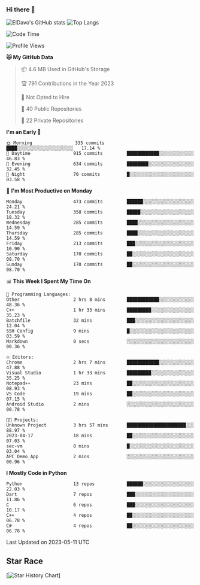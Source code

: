 ### Hi there 👋
![ElDavo's GitHub stats](https://github-readme-stats.vercel.app/api?username=ElDavoo&show_icons=true&theme=chartreuse-dark)
![Top Langs](https://github-readme-stats.vercel.app/api/top-langs/?username=ElDavoo&theme=chartreuse-dark&layout=compact)

<!--START_SECTION:waka-->
![Code Time](http://img.shields.io/badge/Code%20Time-46%20hrs%2042%20mins-blue)

![Profile Views](http://img.shields.io/badge/Profile%20Views-0-blue)

**🐱 My GitHub Data** 

> 📦 4.6 MB Used in GitHub's Storage 
 > 
> 🏆 791 Contributions in the Year 2023
 > 
> 🚫 Not Opted to Hire
 > 
> 📜 40 Public Repositories 
 > 
> 🔑 22 Private Repositories 
 > 
**I'm an Early 🐤** 

```text
🌞 Morning                335 commits         ████░░░░░░░░░░░░░░░░░░░░░   17.14 % 
🌆 Daytime                915 commits         ████████████░░░░░░░░░░░░░   46.83 % 
🌃 Evening                634 commits         ████████░░░░░░░░░░░░░░░░░   32.45 % 
🌙 Night                  70 commits          █░░░░░░░░░░░░░░░░░░░░░░░░   03.58 % 
```
📅 **I'm Most Productive on Monday** 

```text
Monday                   473 commits         ██████░░░░░░░░░░░░░░░░░░░   24.21 % 
Tuesday                  358 commits         █████░░░░░░░░░░░░░░░░░░░░   18.32 % 
Wednesday                285 commits         ████░░░░░░░░░░░░░░░░░░░░░   14.59 % 
Thursday                 285 commits         ████░░░░░░░░░░░░░░░░░░░░░   14.59 % 
Friday                   213 commits         ███░░░░░░░░░░░░░░░░░░░░░░   10.90 % 
Saturday                 170 commits         ██░░░░░░░░░░░░░░░░░░░░░░░   08.70 % 
Sunday                   170 commits         ██░░░░░░░░░░░░░░░░░░░░░░░   08.70 % 
```


📊 **This Week I Spent My Time On** 

```text
💬 Programming Languages: 
Other                    2 hrs 8 mins        ████████████░░░░░░░░░░░░░   48.36 % 
C++                      1 hr 33 mins        █████████░░░░░░░░░░░░░░░░   35.23 % 
Batchfile                32 mins             ███░░░░░░░░░░░░░░░░░░░░░░   12.04 % 
SSH Config               9 mins              █░░░░░░░░░░░░░░░░░░░░░░░░   03.59 % 
Markdown                 0 secs              ░░░░░░░░░░░░░░░░░░░░░░░░░   00.36 % 

🔥 Editors: 
Chrome                   2 hrs 7 mins        ████████████░░░░░░░░░░░░░   47.88 % 
Visual Studio            1 hr 33 mins        █████████░░░░░░░░░░░░░░░░   35.25 % 
Notepad++                23 mins             ██░░░░░░░░░░░░░░░░░░░░░░░   08.93 % 
VS Code                  19 mins             ██░░░░░░░░░░░░░░░░░░░░░░░   07.15 % 
Android Studio           2 mins              ░░░░░░░░░░░░░░░░░░░░░░░░░   00.78 % 

🐱‍💻 Projects: 
Unknown Project          3 hrs 57 mins       ██████████████████████░░░   88.97 % 
2023-04-17               18 mins             ██░░░░░░░░░░░░░░░░░░░░░░░   07.03 % 
sec-vm                   8 mins              █░░░░░░░░░░░░░░░░░░░░░░░░   03.04 % 
APC_Demo_App             2 mins              ░░░░░░░░░░░░░░░░░░░░░░░░░   00.96 % 
```

**I Mostly Code in Python** 

```text
Python                   13 repos            ██████░░░░░░░░░░░░░░░░░░░   22.03 % 
Dart                     7 repos             ███░░░░░░░░░░░░░░░░░░░░░░   11.86 % 
C                        6 repos             ███░░░░░░░░░░░░░░░░░░░░░░   10.17 % 
C++                      4 repos             ██░░░░░░░░░░░░░░░░░░░░░░░   06.78 % 
C#                       4 repos             ██░░░░░░░░░░░░░░░░░░░░░░░   06.78 % 
```




 Last Updated on 2023-05-11 UTC
<!--END_SECTION:waka-->

## Star Race

[![Star History Chart](https://api.star-history.com/svg?repos=ElDavoo/WhatsApp-Crypt14-Crypt15-Decrypter,ElDavoo/TuringOS,EliteAndroidApps/WhatsApp-Crypt12-Decrypter,KnugiHK/Whatsapp-Chat-Exporter&type=Date)]

